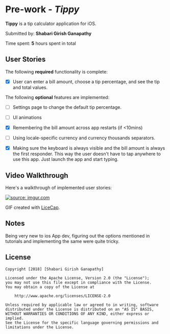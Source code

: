 # Pre-work - *Tippy*

**Tippy** is a tip calculator application for iOS.

Submitted by: **Shabari Girish Ganapathy**

Time spent: **5** hours spent in total

## User Stories

The following **required** functionality is complete:

* [x] User can enter a bill amount, choose a tip percentage, and see the tip and total values.

The following **optional** features are implemented:
* [ ] Settings page to change the default tip percentage.
* [ ] UI animations
* [x] Remembering the bill amount across app restarts (if <10mins)
* [ ] Using locale-specific currency and currency thousands separators.
* [x] Making sure the keyboard is always visible and the bill amount is always the first responder. This way the user doesn't have to tap anywhere to use this app. Just launch the app and start typing.


## Video Walkthrough 

Here's a walkthrough of implemented user stories:

<a href="https://imgur.com/5LmIhUX"><img src="https://i.imgur.com/5LmIhUX.gif" title="source: imgur.com" /></a>

GIF created with [LiceCap](http://www.cockos.com/licecap/).

## Notes

Being very new to ios App dev, figuring out the options mentioned in tutorials and implementing the same were quite tricky.

## License

    Copyright [2018] [Shabari Girish Ganapathy]

    Licensed under the Apache License, Version 2.0 (the "License");
    you may not use this file except in compliance with the License.
    You may obtain a copy of the License at

        http://www.apache.org/licenses/LICENSE-2.0

    Unless required by applicable law or agreed to in writing, software
    distributed under the License is distributed on an "AS IS" BASIS,
    WITHOUT WARRANTIES OR CONDITIONS OF ANY KIND, either express or implied.
    See the License for the specific language governing permissions and
    limitations under the License.
